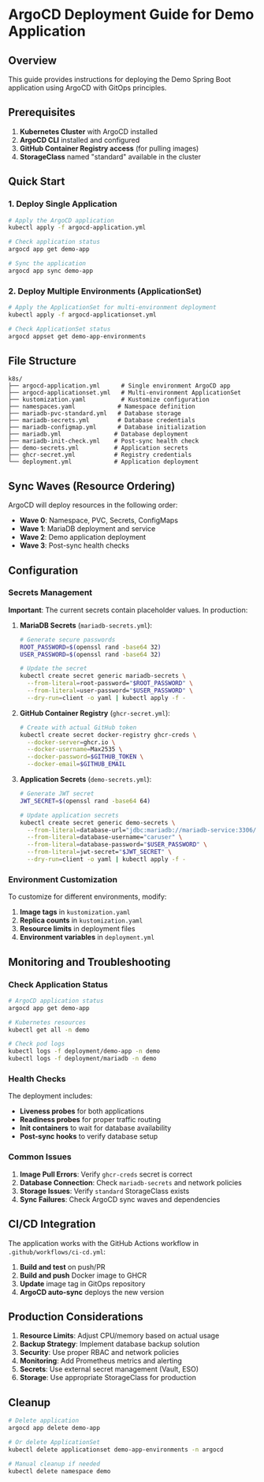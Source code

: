 # ArgoCD Deployment Guide for Demo Application

## Overview
This guide provides instructions for deploying the Demo Spring Boot application using ArgoCD with GitOps principles.

## Prerequisites

1. **Kubernetes Cluster** with ArgoCD installed
2. **ArgoCD CLI** installed and configured
3. **GitHub Container Registry access** (for pulling images)
4. **StorageClass** named "standard" available in the cluster

## Quick Start

### 1. Deploy Single Application
```bash
# Apply the ArgoCD application
kubectl apply -f argocd-application.yml

# Check application status
argocd app get demo-app

# Sync the application
argocd app sync demo-app
```

### 2. Deploy Multiple Environments (ApplicationSet)
```bash
# Apply the ApplicationSet for multi-environment deployment
kubectl apply -f argocd-applicationset.yml

# Check ApplicationSet status
argocd appset get demo-app-environments
```

## File Structure

```
k8s/
├── argocd-application.yml      # Single environment ArgoCD app
├── argocd-applicationset.yml   # Multi-environment ApplicationSet
├── kustomization.yaml          # Kustomize configuration
├── namespaces.yaml            # Namespace definition
├── mariadb-pvc-standard.yml   # Database storage
├── mariadb-secrets.yml        # Database credentials
├── mariadb-configmap.yml      # Database initialization
├── mariadb.yml               # Database deployment
├── mariadb-init-check.yml    # Post-sync health check
├── demo-secrets.yml          # Application secrets
├── ghcr-secret.yml           # Registry credentials
└── deployment.yml            # Application deployment
```

## Sync Waves (Resource Ordering)

ArgoCD will deploy resources in the following order:

- **Wave 0**: Namespace, PVC, Secrets, ConfigMaps
- **Wave 1**: MariaDB deployment and service
- **Wave 2**: Demo application deployment
- **Wave 3**: Post-sync health checks

## Configuration

### Secrets Management

**Important**: The current secrets contain placeholder values. In production:

1. **MariaDB Secrets** (`mariadb-secrets.yml`):
   ```bash
   # Generate secure passwords
   ROOT_PASSWORD=$(openssl rand -base64 32)
   USER_PASSWORD=$(openssl rand -base64 32)
   
   # Update the secret
   kubectl create secret generic mariadb-secrets \
     --from-literal=root-password="$ROOT_PASSWORD" \
     --from-literal=user-password="$USER_PASSWORD" \
     --dry-run=client -o yaml | kubectl apply -f -
   ```

2. **GitHub Container Registry** (`ghcr-secret.yml`):
   ```bash
   # Create with actual GitHub token
   kubectl create secret docker-registry ghcr-creds \
     --docker-server=ghcr.io \
     --docker-username=Max2535 \
     --docker-password=$GITHUB_TOKEN \
     --docker-email=$GITHUB_EMAIL
   ```

3. **Application Secrets** (`demo-secrets.yml`):
   ```bash
   # Generate JWT secret
   JWT_SECRET=$(openssl rand -base64 64)
   
   # Update application secrets
   kubectl create secret generic demo-secrets \
     --from-literal=database-url="jdbc:mariadb://mariadb-service:3306/cardb" \
     --from-literal=database-username="caruser" \
     --from-literal=database-password="$USER_PASSWORD" \
     --from-literal=jwt-secret="$JWT_SECRET" \
     --dry-run=client -o yaml | kubectl apply -f -
   ```

### Environment Customization

To customize for different environments, modify:

1. **Image tags** in `kustomization.yaml`
2. **Replica counts** in `kustomization.yaml`
3. **Resource limits** in deployment files
4. **Environment variables** in `deployment.yml`

## Monitoring and Troubleshooting

### Check Application Status
```bash
# ArgoCD application status
argocd app get demo-app

# Kubernetes resources
kubectl get all -n demo

# Check pod logs
kubectl logs -f deployment/demo-app -n demo
kubectl logs -f deployment/mariadb -n demo
```

### Health Checks

The deployment includes:
- **Liveness probes** for both applications
- **Readiness probes** for proper traffic routing
- **Init containers** to wait for database availability
- **Post-sync hooks** to verify database setup

### Common Issues

1. **Image Pull Errors**: Verify `ghcr-creds` secret is correct
2. **Database Connection**: Check `mariadb-secrets` and network policies
3. **Storage Issues**: Verify `standard` StorageClass exists
4. **Sync Failures**: Check ArgoCD sync waves and dependencies

## CI/CD Integration

The application works with the GitHub Actions workflow in `.github/workflows/ci-cd.yml`:

1. **Build and test** on push/PR
2. **Build and push** Docker image to GHCR
3. **Update** image tag in GitOps repository
4. **ArgoCD auto-sync** deploys the new version

## Production Considerations

1. **Resource Limits**: Adjust CPU/memory based on actual usage
2. **Backup Strategy**: Implement database backup solution
3. **Security**: Use proper RBAC and network policies
4. **Monitoring**: Add Prometheus metrics and alerting
5. **Secrets**: Use external secret management (Vault, ESO)
6. **Storage**: Use appropriate StorageClass for production

## Cleanup

```bash
# Delete application
argocd app delete demo-app

# Or delete ApplicationSet
kubectl delete applicationset demo-app-environments -n argocd

# Manual cleanup if needed
kubectl delete namespace demo
```
